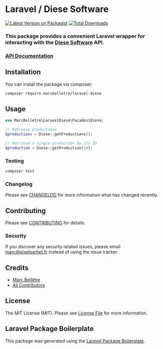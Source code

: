 # Laravel / Diese Software

[![Latest Version on Packagist](https://img.shields.io/packagist/v/marcbelletre/laravel-diese.svg?style=flat-square)](https://packagist.org/packages/marcbelletre/laravel-diese)
[![Total Downloads](https://img.shields.io/packagist/dt/marcbelletre/laravel-diese.svg?style=flat-square)](https://packagist.org/packages/marcbelletre/laravel-diese)

### This package provides a convenient Laravel wrapper for interacting with the [Diese Software](https://www.diesesoftware.com) API.  
### [API Documentation](https://apidoc.diesesoftware.com)

## Installation

You can install the package via composer:

```bash
composer require marcbelletre/laravel-diese
```

## Usage

```php
use MarcBelletre\LaravelDiese\Facades\Diese;

// Retrieve productions
$productions = Diese::getProductions();

// Retrieve a single production by its ID
$production = Diese::getProduction(10);
```

### Testing

```bash
composer test
```

### Changelog

Please see [CHANGELOG](CHANGELOG.md) for more information what has changed recently.

## Contributing

Please see [CONTRIBUTING](CONTRIBUTING.md) for details.

### Security

If you discover any security related issues, please email marc@pixelparfait.fr instead of using the issue tracker.

## Credits

-   [Marc Bellêtre](https://github.com/marcbelletre)
-   [All Contributors](../../contributors)

## License

The MIT License (MIT). Please see [License File](LICENSE.md) for more information.

## Laravel Package Boilerplate

This package was generated using the [Laravel Package Boilerplate](https://laravelpackageboilerplate.com).
